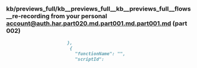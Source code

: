 ### kb/previews_full/kb__previews_full__kb__previews_full__flows__re-recording from your personal account@auth.har.part020.md.part001.md.part001.md (part 002)

```md
                       },
                        {
                          "functionName": "",
                          "scriptId": 
```

```
